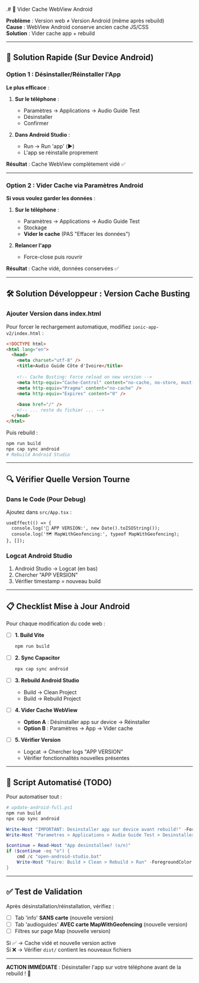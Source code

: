 .\# 🔧 Vider Cache WebView Android

**Problème** : Version web ≠ Version Android (même après rebuild)  
**Cause** : WebView Android conserve ancien cache JS/CSS  
**Solution** : Vider cache app + rebuild

---

## 🎯 Solution Rapide (Sur Device Android)

### Option 1 : Désinstaller/Réinstaller l'App

**Le plus efficace** :

1. **Sur le téléphone** :
   - Paramètres → Applications → Audio Guide Test
   - Désinstaller
   - Confirmer

2. **Dans Android Studio** :
   - Run → Run 'app' (▶️)
   - L'app se réinstalle proprement

**Résultat** : Cache WebView complètement vidé ✅

---

### Option 2 : Vider Cache via Paramètres Android

**Si vous voulez garder les données** :

1. **Sur le téléphone** :
   - Paramètres → Applications → Audio Guide Test
   - Stockage
   - **Vider le cache** (PAS "Effacer les données")

2. **Relancer l'app**
   - Force-close puis rouvrir

**Résultat** : Cache vidé, données conservées ✅

---

## 🛠️ Solution Développeur : Version Cache Busting

### Ajouter Version dans index.html

Pour forcer le rechargement automatique, modifiez `ionic-app-v2/index.html` :

```html
<!DOCTYPE html>
<html lang="en">
  <head>
    <meta charset="utf-8" />
    <title>Audio Guide Côte d'Ivoire</title>
    
    <!-- Cache Busting: Force reload on new version -->
    <meta http-equiv="Cache-Control" content="no-cache, no-store, must-revalidate" />
    <meta http-equiv="Pragma" content="no-cache" />
    <meta http-equiv="Expires" content="0" />
    
    <base href="/" />
    <!-- ... reste du fichier ... -->
  </head>
</html>
```

Puis rebuild :
```bash
npm run build
npx cap sync android
# Rebuild Android Studio
```

---

## 🔍 Vérifier Quelle Version Tourne

### Dans le Code (Pour Debug)

Ajoutez dans `src/App.tsx` :

```tsx
useEffect(() => {
  console.log('🚀 APP VERSION:', new Date().toISOString());
  console.log('🗺️ MapWithGeofencing:', typeof MapWithGeofencing);
}, []);
```

### Logcat Android Studio

1. Android Studio → Logcat (en bas)
2. Chercher "APP VERSION"
3. Vérifier timestamp = nouveau build

---

## 📋 Checklist Mise à Jour Android

Pour chaque modification du code web :

- [ ] **1. Build Vite**
  ```bash
  npm run build
  ```

- [ ] **2. Sync Capacitor**
  ```bash
  npx cap sync android
  ```

- [ ] **3. Rebuild Android Studio**
  - Build → Clean Project
  - Build → Rebuild Project

- [ ] **4. Vider Cache WebView**
  - **Option A** : Désinstaller app sur device → Réinstaller
  - **Option B** : Paramètres → App → Vider cache

- [ ] **5. Vérifier Version**
  - Logcat → Chercher logs "APP VERSION"
  - Vérifier fonctionnalités nouvelles présentes

---

## 🎯 Script Automatisé (TODO)

Pour automatiser tout :

```powershell
# update-android-full.ps1
npm run build
npx cap sync android

Write-Host "IMPORTANT: Desinstaller app sur device avant rebuild!" -ForegroundColor Yellow
Write-Host "Parametres > Applications > Audio Guide Test > Desinstaller" -ForegroundColor Cyan

$continue = Read-Host "App desinstallee? (o/n)"
if ($continue -eq "o") {
    cmd /c "open-android-studio.bat"
    Write-Host "Faire: Build > Clean > Rebuild > Run" -ForegroundColor Green
}
```

---

## ✅ Test de Validation

Après désinstallation/réinstallation, vérifiez :

- [ ] Tab 'info' **SANS carte** (nouvelle version)
- [ ] Tab 'audioguides' **AVEC carte MapWithGeofencing** (nouvelle version)
- [ ] Filtres sur page Map (nouvelle version)

Si ✅ → Cache vidé et nouvelle version active  
Si ❌ → Vérifier `dist/` contient les nouveaux fichiers

---

**ACTION IMMÉDIATE** : Désinstaller l'app sur votre téléphone avant de la rebuild ! 🚀
